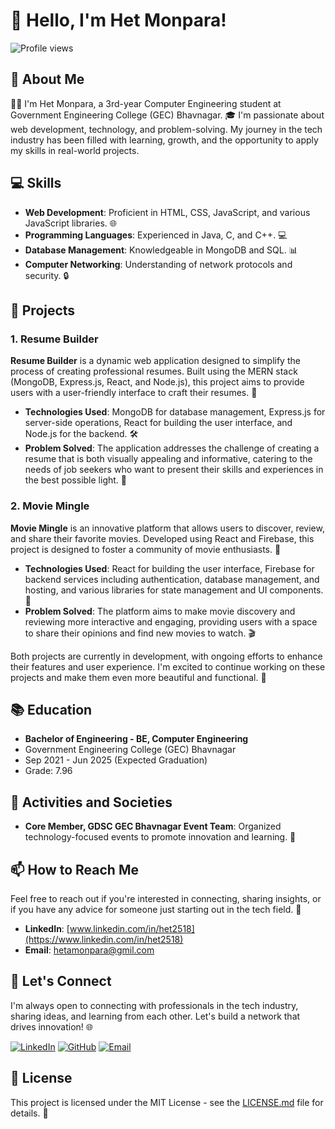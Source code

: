 # 👋 Hello, I'm Het Monpara!

![Profile views](https://gpvc.arturio.dev/het-monpara)

## 🚀 About Me

👨‍💻 I'm Het Monpara, a 3rd-year Computer Engineering student at Government Engineering College (GEC) Bhavnagar. 🎓 I'm passionate about web development, technology, and problem-solving. My journey in the tech industry has been filled with learning, growth, and the opportunity to apply my skills in real-world projects.

## 💻 Skills

- **Web Development**: Proficient in HTML, CSS, JavaScript, and various JavaScript libraries. 🌐
- **Programming Languages**: Experienced in Java, C, and C++. 💻
- **Database Management**: Knowledgeable in MongoDB and SQL. 📊
- **Computer Networking**: Understanding of network protocols and security. 🔒

## 🎯 Projects

### 1. **Resume Builder**

**Resume Builder** is a dynamic web application designed to simplify the process of creating professional resumes. Built using the MERN stack (MongoDB, Express.js, React, and Node.js), this project aims to provide users with a user-friendly interface to craft their resumes. 📝

- **Technologies Used**: MongoDB for database management, Express.js for server-side operations, React for building the user interface, and Node.js for the backend. 🛠️
- **Problem Solved**: The application addresses the challenge of creating a resume that is both visually appealing and informative, catering to the needs of job seekers who want to present their skills and experiences in the best possible light. 🎯

### 2. **Movie Mingle**

**Movie Mingle** is an innovative platform that allows users to discover, review, and share their favorite movies. Developed using React and Firebase, this project is designed to foster a community of movie enthusiasts. 🎥

- **Technologies Used**: React for building the user interface, Firebase for backend services including authentication, database management, and hosting, and various libraries for state management and UI components. 🌟
- **Problem Solved**: The platform aims to make movie discovery and reviewing more interactive and engaging, providing users with a space to share their opinions and find new movies to watch. 🎬

Both projects are currently in development, with ongoing efforts to enhance their features and user experience. I'm excited to continue working on these projects and make them even more beautiful and functional. 🚀

## 📚 Education

- **Bachelor of Engineering - BE, Computer Engineering**
 - Government Engineering College (GEC) Bhavnagar
 - Sep 2021 - Jun 2025 (Expected Graduation)
 - Grade: 7.96

## 🌱 Activities and Societies

- **Core Member, GDSC GEC Bhavnagar Event Team**: Organized technology-focused events to promote innovation and learning. 📅

## 📫 How to Reach Me

Feel free to reach out if you're interested in connecting, sharing insights, or if you have any advice for someone just starting out in the tech field. 💬

- **LinkedIn**: [www.linkedin.com/in/het2518](https://www.linkedin.com/in/het2518)
- **Email**: hetamonpara@gmil.com

## 🤝 Let's Connect

I'm always open to connecting with professionals in the tech industry, sharing ideas, and learning from each other. Let's build a network that drives innovation! 🌐

[![LinkedIn](https://img.shields.io/badge/-LinkedIn-blue?style=flat&logo=Linkedin&logoColor=white)](https://www.linkedin.com/in/het2518)
[![GitHub](https://img.shields.io/badge/-GitHub-181717?style=flat&logo=github)](https://github.com/Het2518)
[![Email](https://img.shields.io/badge/-Email-D14836?style=flat&logo=Gmail&logoColor=white)](mailto:hetamonpara@gmil.com)


## 📄 License

This project is licensed under the MIT License - see the [LICENSE.md](LICENSE.md) file for details. 📄
